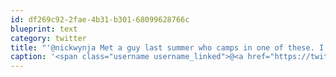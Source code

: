 ```yaml
---
id: df269c92-2fae-4b31-b301-68099628766c
blueprint: text
category: twitter
title: "'@nickwynja Met a guy last summer who camps in one of these. I was pretty impressed: http://bit.ly/h4psN6"
caption: '<span class="username username_linked">@<a href="https://twitter.com/nickwynja" title="Nick Wynja">nickwynja</a></span> Met a guy last summer who camps in one of these. I was pretty impressed: http://bit.ly/h4psN6'
---
```

